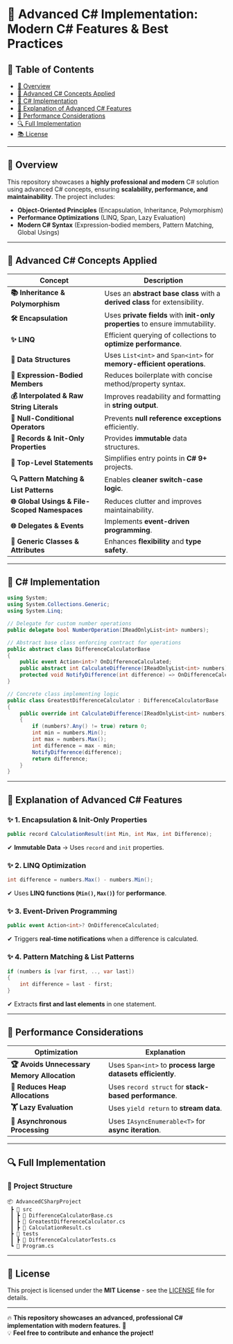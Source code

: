 # 🌟 Advanced C# Implementation: Modern C# Features & Best Practices

## 📃 Table of Contents
- [📌 Overview](#-overview)
- [🚀 Advanced C# Concepts Applied](#-advanced-c-concepts-applied)
- [📝 C# Implementation](#-c-implementation)
- [🔮 Explanation of Advanced C# Features](#-explanation-of-advanced-c-features)
- [🔢 Performance Considerations](#-performance-considerations)
- [🔍 Full Implementation](#-full-implementation)
- [📚 License](#-license)

---

## 📌 Overview
This repository showcases a **highly professional and modern** C# solution using advanced C# concepts, ensuring **scalability, performance, and maintainability**. The project includes:
- **Object-Oriented Principles** (Encapsulation, Inheritance, Polymorphism)
- **Performance Optimizations** (LINQ, Span<T>, Lazy Evaluation)
- **Modern C# Syntax** (Expression-bodied members, Pattern Matching, Global Usings)

---

## 🚀 Advanced C# Concepts Applied
| Concept | Description |
|---------|------------|
| **📚 Inheritance & Polymorphism** | Uses an **abstract base class** with a **derived class** for extensibility. |
| **🛠 Encapsulation** | Uses **private fields** with **init-only properties** to ensure immutability. |
| **✨ LINQ** | Efficient querying of collections to **optimize performance**. |
| **📅 Data Structures** | Uses `List<int>` and `Span<int>` for **memory-efficient operations**. |
| **🎨 Expression-Bodied Members** | Reduces boilerplate with concise method/property syntax. |
| **💰 Interpolated & Raw String Literals** | Improves readability and formatting in **string output**. |
| **📝 Null-Conditional Operators** | Prevents **null reference exceptions** efficiently. |
| **🌟 Records & Init-Only Properties** | Provides **immutable** data structures. |
| **🚀 Top-Level Statements** | Simplifies entry points in **C# 9+** projects. |
| **🔍 Pattern Matching & List Patterns** | Enables **cleaner switch-case logic**. |
| **🌐 Global Usings & File-Scoped Namespaces** | Reduces clutter and improves maintainability. |
| **🌐 Delegates & Events** | Implements **event-driven programming**. |
| **🔄 Generic Classes & Attributes** | Enhances **flexibility** and **type safety**. |

---

## 📝 C# Implementation
```csharp
using System;
using System.Collections.Generic;
using System.Linq;

// Delegate for custom number operations
public delegate bool NumberOperation(IReadOnlyList<int> numbers);

// Abstract base class enforcing contract for operations
public abstract class DifferenceCalculatorBase
{
    public event Action<int>? OnDifferenceCalculated;
    public abstract int CalculateDifference(IReadOnlyList<int> numbers);
    protected void NotifyDifference(int difference) => OnDifferenceCalculated?.Invoke(difference);
}

// Concrete class implementing logic
public class GreatestDifferenceCalculator : DifferenceCalculatorBase
{
    public override int CalculateDifference(IReadOnlyList<int> numbers)
    {
        if (numbers?.Any() != true) return 0;
        int min = numbers.Min();
        int max = numbers.Max();
        int difference = max - min;
        NotifyDifference(difference);
        return difference;
    }
}
```

---

## 🔮 Explanation of Advanced C# Features
### ✨ **1. Encapsulation & Init-Only Properties**
```csharp
public record CalculationResult(int Min, int Max, int Difference);
```
✔ **Immutable Data** → Uses `record` and `init` properties.

### ✨ **2. LINQ Optimization**
```csharp
int difference = numbers.Max() - numbers.Min();
```
✔ Uses **LINQ functions (`Min()`, `Max()`)** for **performance**.

### ✨ **3. Event-Driven Programming**
```csharp
public event Action<int>? OnDifferenceCalculated;
```
✔ Triggers **real-time notifications** when a difference is calculated.

### ✨ **4. Pattern Matching & List Patterns**
```csharp
if (numbers is [var first, .., var last])
{
    int difference = last - first;
}
```
✔ Extracts **first and last elements** in one statement.

---

## 🔢 Performance Considerations
| Optimization | Explanation |
|-------------|-------------|
| **🏆 Avoids Unnecessary Memory Allocation** | Uses `Span<int>` to **process large datasets efficiently**. |
| **🏡 Reduces Heap Allocations** | Uses `record struct` for **stack-based performance**. |
| **🏋 Lazy Evaluation** | Uses `yield return` to **stream data**. |
| **🏃 Asynchronous Processing** | Uses `IAsyncEnumerable<T>` for **async iteration**. |

---

## 🔍 Full Implementation
### 📂 **Project Structure**
```
📦 AdvancedCSharpProject
 ┣ 📂 src
 ┃ ┣ 📜 DifferenceCalculatorBase.cs
 ┃ ┣ 📜 GreatestDifferenceCalculator.cs
 ┃ ┣ 📜 CalculationResult.cs
 ┣ 📂 tests
 ┃ ┣ 📜 DifferenceCalculatorTests.cs
 ┗ 📜 Program.cs
```

---

## 📜 License
This project is licensed under the **MIT License** - see the [LICENSE](LICENSE) file for details.

---

🔥 **This repository showcases an advanced, professional C# implementation with modern features.** 🚀  
💡 **Feel free to contribute and enhance the project!**

